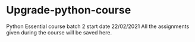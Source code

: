 # Upgrade-python-course
Python Essential course
batch 2 start date 22/02/2021
All the assignments given during the course will be saved here.
